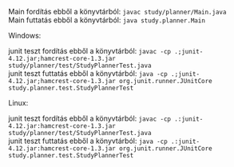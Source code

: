 Main fordítás ebből a könyvtárból: `javac study/planner/Main.java`  
Main futtatás ebből a könyvtárból: `java study.planner.Main`

Windows:

junit teszt fordítás ebből a könyvtárból: `javac -cp .;junit-4.12.jar;hamcrest-core-1.3.jar study/planner/test/StudyPlannerTest.java`  
junit teszt futtatás ebből a könyvtárból: `java -cp .;junit-4.12.jar;hamcrest-core-1.3.jar org.junit.runner.JUnitCore study.planner.test.StudyPlannerTest`

Linux:

junit teszt fordítás ebből a könyvtárból: `javac -cp .:junit-4.12.jar:hamcrest-core-1.3.jar study/planner/test/StudyPlannerTest.java`  
junit teszt futtatás ebből a könyvtárból: `java -cp .:junit-4.12.jar:hamcrest-core-1.3.jar org.junit.runner.JUnitCore study.planner.test.StudyPlannerTest`


